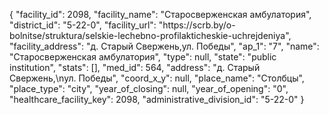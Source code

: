 {
    "facility_id": 2098,
    "facility_name": "Старосверженская амбулатория",
    "district_id": "5-22-0",
    "facility_url": "https:\/\/scrb.by\/o-bolnitse\/struktura\/selskie-lechebno-profilakticheskie-uchrejdeniya",
    "facility_address": "д. Старый Свержень,ул. Победы",
    "ap_1": "7",
    "name": "Старосверженская амбулатория",
    "type": null,
    "state": "public institution",
    "stats": [],
    "med_id": 564,
    "address": "д. Старый Свержень,\nул. Победы",
    "coord_x_y": null,
    "place_name": "Столбцы",
    "place_type": "city",
    "year_of_closing": null,
    "year_of_opening": "0",
    "healthcare_facility_key": 2098,
    "administrative_division_id": "5-22-0"
}